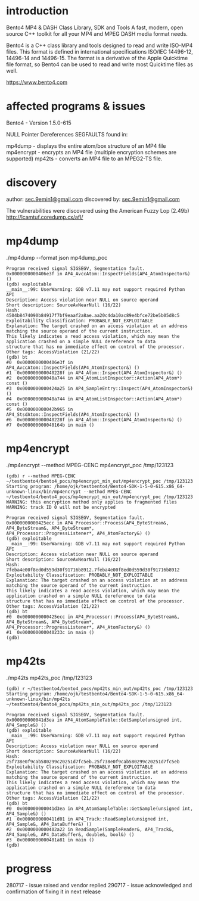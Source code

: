 # introduction

Bento4 MP4 & DASH Class Library, SDK and Tools
A fast, modern, open source C++ toolkit for all your MP4 and MPEG DASH media format needs.

Bento4 is a C++ class library and tools designed to read and write ISO-MP4 files. This format is defined in international 
specifications ISO/IEC 14496-12, 14496-14 and 14496-15. The format is a derivative of the Apple Quicktime file format, so 
Bento4 can be used to read and write most Quicktime files as well.

https://www.bento4.com

# affected programs & issues

Bento4 - Version 1.5.0-615

NULL Pointer Dereferences SEGFAULTS found in:

mp4dump	- displays the entire atom/box structure of an MP4 file
mp4encrypt - encrypts an MP4 file (multiple encryption schemes are supported)
mp42ts - converts an MP4 file to an MPEG2-TS file.

# discovery

author: sec.9emin1@gmail.com
discovered by: sec.9emin1@gmail.com

The vulnerabilities were discovered using the American Fuzzy Lop (2.49b)
http://lcamtuf.coredump.cx/afl/

# mp4dump
./mp4dump --format json mp4dump_poc
```
Program received signal SIGSEGV, Segmentation fault.
0x0000000000406e3f in AP4_AvccAtom::InspectFields(AP4_AtomInspector&) ()
(gdb) exploitable 
__main__:99: UserWarning: GDB v7.11 may not support required Python API
Description: Access violation near NULL on source operand
Short description: SourceAvNearNull (16/22)
Hash: 4504b8474090b84917f7bf9eaaf2a8ae.aa20c4da10ac89e4bfce72be5b05d8c5
Exploitability Classification: PROBABLY_NOT_EXPLOITABLE
Explanation: The target crashed on an access violation at an address matching the source operand of the current instruction. 
This likely indicates a read access violation, which may mean the application crashed on a simple NULL dereference to data 
structure that has no immediate effect on control of the processor.
Other tags: AccessViolation (21/22)
(gdb) bt
#0  0x0000000000406e3f in AP4_AvccAtom::InspectFields(AP4_AtomInspector&) ()
#1  0x000000000040228f in AP4_Atom::Inspect(AP4_AtomInspector&) ()
#2  0x000000000040a744 in AP4_AtomListInspector::Action(AP4_Atom*) const ()
#3  0x0000000000424a25 in AP4_SampleEntry::Inspect(AP4_AtomInspector&) ()
#4  0x000000000040a744 in AP4_AtomListInspector::Action(AP4_Atom*) const ()
#5  0x000000000042b965 in AP4_StsdAtom::InspectFields(AP4_AtomInspector&) ()
#6  0x000000000040228f in AP4_Atom::Inspect(AP4_AtomInspector&) ()
#7  0x000000000040164b in main ()
```
# mp4encrypt
./mp4encrypt --method MPEG-CENC mp4encrypt_poc /tmp/123123
```
(gdb) r --method MPEG-CENC ~/testbento4/bento4_pocs/mp4encrypt_min_out/mp4encrypt_poc /tmp/123123
Starting program: /home/ojk/testbento4/Bento4-SDK-1-5-0-615.x86_64-unknown-linux/bin/mp4encrypt --method MPEG-CENC 
~/testbento4/bento4_pocs/mp4encrypt_min_out/mp4encrypt_poc /tmp/123123
WARNING: this encryption method only applies to fragmented files
WARNING: track ID 0 will not be encrypted

Program received signal SIGSEGV, Segmentation fault.
0x0000000000425ecc in AP4_Processor::Process(AP4_ByteStream&, AP4_ByteStream&, AP4_ByteStream*, 
AP4_Processor::ProgressListener*, AP4_AtomFactory&) ()
(gdb) exploitable 
__main__:99: UserWarning: GDB v7.11 may not support required Python API
Description: Access violation near NULL on source operand
Short description: SourceAvNearNull (16/22)
Hash: 7feba4e00f8ed0d559d30f91716b8912.7feba4e00f8ed0d559d30f91716b8912
Exploitability Classification: PROBABLY_NOT_EXPLOITABLE
Explanation: The target crashed on an access violation at an address matching the source operand of the current instruction. 
This likely indicates a read access violation, which may mean the application crashed on a simple NULL dereference to data 
structure that has no immediate effect on control of the processor.
Other tags: AccessViolation (21/22)
(gdb) bt
#0  0x0000000000425ecc in AP4_Processor::Process(AP4_ByteStream&, AP4_ByteStream&, AP4_ByteStream*, 
AP4_Processor::ProgressListener*, AP4_AtomFactory&) ()
#1  0x000000000040233c in main ()
(gdb) 
```
# mp42ts
./mp42ts mp42ts_poc /tmp/123123
```
(gdb) r ~/testbento4/bento4_pocs/mp42ts_min_out/mp42ts_poc /tmp/123123
Starting program: /home/ojk/testbento4/Bento4-SDK-1-5-0-615.x86_64-unknown-linux/bin/mp42ts 
~/testbento4/bento4_pocs/mp42ts_min_out/mp42ts_poc /tmp/123123

Program received signal SIGSEGV, Segmentation fault.
0x000000000041d3ea in AP4_AtomSampleTable::GetSample(unsigned int, AP4_Sample&) ()
(gdb) exploitable 
__main__:99: UserWarning: GDB v7.11 may not support required Python API
Description: Access violation near NULL on source operand
Short description: SourceAvNearNull (16/22)
Hash: 25f738e0f9cab580299c20251d7fc5eb.25f738e0f9cab580299c20251d7fc5eb
Exploitability Classification: PROBABLY_NOT_EXPLOITABLE
Explanation: The target crashed on an access violation at an address matching the source operand of the current instruction. 
This likely indicates a read access violation, which may mean the application crashed on a simple NULL dereference to data 
structure that has no immediate effect on control of the processor.
Other tags: AccessViolation (21/22)
(gdb) bt
#0  0x000000000041d3ea in AP4_AtomSampleTable::GetSample(unsigned int, AP4_Sample&) ()
#1  0x0000000000411d01 in AP4_Track::ReadSample(unsigned int, AP4_Sample&, AP4_DataBuffer&) ()
#2  0x0000000000402a22 in ReadSample(SampleReader&, AP4_Track&, AP4_Sample&, AP4_DataBuffer&, double&, bool&) ()
#3  0x0000000000401a81 in main ()
(gdb) 
```
# progress

280717 - issue raised and vendor replied
290717 - issue acknowledged and confirmation of fixing it in next release

